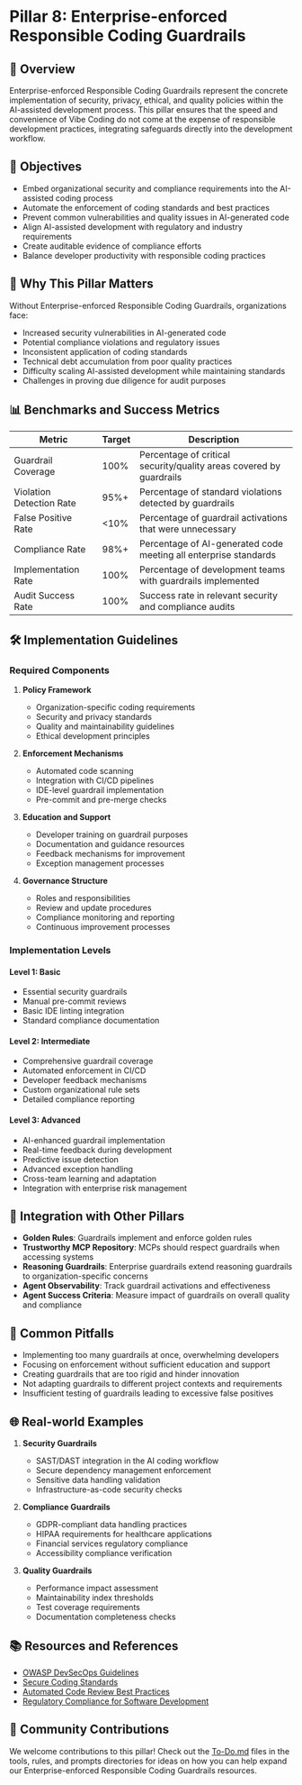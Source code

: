 # Pillar 8: Enterprise-enforced Responsible Coding Guardrails

## 📌 Overview

Enterprise-enforced Responsible Coding Guardrails represent the concrete implementation of security, privacy, ethical, and quality policies within the AI-assisted development process. This pillar ensures that the speed and convenience of Vibe Coding do not come at the expense of responsible development practices, integrating safeguards directly into the development workflow.

## 🎯 Objectives

- Embed organizational security and compliance requirements into the AI-assisted coding process
- Automate the enforcement of coding standards and best practices
- Prevent common vulnerabilities and quality issues in AI-generated code
- Align AI-assisted development with regulatory and industry requirements
- Create auditable evidence of compliance efforts
- Balance developer productivity with responsible coding practices

## 🌟 Why This Pillar Matters

Without Enterprise-enforced Responsible Coding Guardrails, organizations face:
- Increased security vulnerabilities in AI-generated code
- Potential compliance violations and regulatory issues
- Inconsistent application of coding standards
- Technical debt accumulation from poor quality practices
- Difficulty scaling AI-assisted development while maintaining standards
- Challenges in proving due diligence for audit purposes

## 📊 Benchmarks and Success Metrics

| Metric | Target | Description |
|--------|--------|-------------|
| Guardrail Coverage | 100% | Percentage of critical security/quality areas covered by guardrails |
| Violation Detection Rate | 95%+ | Percentage of standard violations detected by guardrails |
| False Positive Rate | <10% | Percentage of guardrail activations that were unnecessary |
| Compliance Rate | 98%+ | Percentage of AI-generated code meeting all enterprise standards |
| Implementation Rate | 100% | Percentage of development teams with guardrails implemented |
| Audit Success Rate | 100% | Success rate in relevant security and compliance audits |

## 🛠️ Implementation Guidelines

### Required Components

1. **Policy Framework**
   - Organization-specific coding requirements
   - Security and privacy standards
   - Quality and maintainability guidelines
   - Ethical development principles

2. **Enforcement Mechanisms**
   - Automated code scanning
   - Integration with CI/CD pipelines
   - IDE-level guardrail implementation
   - Pre-commit and pre-merge checks

3. **Education and Support**
   - Developer training on guardrail purposes
   - Documentation and guidance resources
   - Feedback mechanisms for improvement
   - Exception management processes

4. **Governance Structure**
   - Roles and responsibilities
   - Review and update procedures
   - Compliance monitoring and reporting
   - Continuous improvement processes

### Implementation Levels

#### Level 1: Basic
- Essential security guardrails
- Manual pre-commit reviews
- Basic IDE linting integration
- Standard compliance documentation

#### Level 2: Intermediate
- Comprehensive guardrail coverage
- Automated enforcement in CI/CD
- Developer feedback mechanisms
- Custom organizational rule sets
- Detailed compliance reporting

#### Level 3: Advanced
- AI-enhanced guardrail implementation
- Real-time feedback during development
- Predictive issue detection
- Advanced exception handling
- Cross-team learning and adaptation
- Integration with enterprise risk management

## 🔄 Integration with Other Pillars

- **Golden Rules**: Guardrails implement and enforce golden rules
- **Trustworthy MCP Repository**: MCPs should respect guardrails when accessing systems
- **Reasoning Guardrails**: Enterprise guardrails extend reasoning guardrails to organization-specific concerns
- **Agent Observability**: Track guardrail activations and effectiveness
- **Agent Success Criteria**: Measure impact of guardrails on overall quality and compliance

## 🚫 Common Pitfalls

- Implementing too many guardrails at once, overwhelming developers
- Focusing on enforcement without sufficient education and support
- Creating guardrails that are too rigid and hinder innovation
- Not adapting guardrails to different project contexts and requirements
- Insufficient testing of guardrails leading to excessive false positives

## 🌐 Real-world Examples

1. **Security Guardrails**
   - SAST/DAST integration in the AI coding workflow
   - Secure dependency management enforcement
   - Sensitive data handling validation
   - Infrastructure-as-code security checks

2. **Compliance Guardrails**
   - GDPR-compliant data handling practices
   - HIPAA requirements for healthcare applications
   - Financial services regulatory compliance
   - Accessibility compliance verification

3. **Quality Guardrails**
   - Performance impact assessment
   - Maintainability index thresholds
   - Test coverage requirements
   - Documentation completeness checks

## 📚 Resources and References

- [OWASP DevSecOps Guidelines](https://owasp.org/www-project-devsecops-guideline/)
- [Secure Coding Standards](https://example.com/secure-coding)
- [Automated Code Review Best Practices](https://example.com/automated-code-review)
- [Regulatory Compliance for Software Development](https://example.com/regulatory-compliance)

## 🤝 Community Contributions

We welcome contributions to this pillar! Check out the [To-Do.md](./tools/To-do.md) files in the tools, rules, and prompts directories for ideas on how you can help expand our Enterprise-enforced Responsible Coding Guardrails resources.

